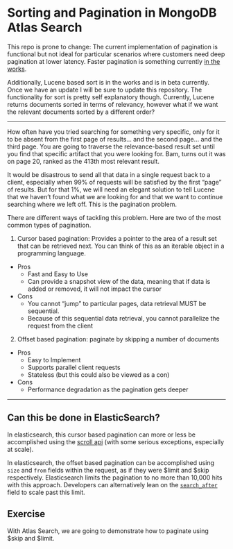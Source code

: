 # Sorting and Pagination in MongoDB Atlas Search

This repo is prone to change: The current implementation of pagination is functional but not ideal for particular scenarios where customers need deep pagination at lower latency. 
Faster pagination is something currently [in the works](https://feedback.mongodb.com/forums/924868-atlas-search/suggestions/41075920-faster-pagination). 

Additionally, Lucene based sort is in the works and is in beta currently. Once we have an update I will be sure to update this repository. 
The functionality for sort is pretty self explanatory though. Currently, Lucene returns documents sorted in terms of relevancy, 
however what if we want the relevant documents sorted by a different order? 

----------------------------------------------------------------------------------------------------------------------------------------------------------

How often have you tried searching for something very specific, only for it to be absent from the first page of results… and the second page… and the third page. 
You are going to traverse the relevance-based result set until you find that specific artifact that you were looking for. 
Bam, turns out it was on page 20, ranked as the 413th most relevant result. 

It would be disastrous to send all that data in a single request back to a client, especially when 99% of requests will be satisfied by the first “page” of results. 
But for that 1%, we will need an elegant solution to tell Lucene that we haven’t found what we are looking for and that we want to continue searching 
where we left off. This is the pagination problem. 



There are different ways of tackling this problem. Here are two of the most common types of pagination.
1. Cursor based pagination: Provides a pointer to the area of a result set that can be retrieved next. You can think of this as an iterable object in a programming language.
  - Pros
      - Fast and Easy to Use
      - Can provide a snapshot view of the data, meaning that if data is added or removed, it will not impact the cursor
  - Cons
      - You cannot “jump” to particular pages, data retrieval MUST be sequential.
      - Because of this sequential data retrieval, you cannot parallelize the request from the client
2. Offset based pagination: paginate by skipping a number of documents
  - Pros
      - Easy to Implement
      - Supports parallel client requests
      - Stateless (but this could also be viewed as a con)
  - Cons
      - Performance degradation as the pagination gets deeper

----------------------------------------------------------------------------------------------------------------------------------------------------------

## Can this be done in ElasticSearch?

In elasticsearch, this cursor based pagination can more or less be accomplished using the [scroll api](https://www.elastic.co/guide/en/elasticsearch/reference/current/scroll-api.html) (with some serious exceptions, especially at scale).

In elasticsearch, the offset based pagination can be accomplished using `size` and `from` fields within the request, as if they were $limit and $skip respectively. 
Elasticsearch limits the pagination to no more than 10,000 hits with this approach. Developers can alternatively lean on the [`search_after`](https://www.elastic.co/guide/en/elasticsearch/reference/current/paginate-search-results.html#search-after) field to scale past this limit.  


## Exercise
With Atlas Search, we are going to demonstrate how to paginate using $skip and $limit. 
